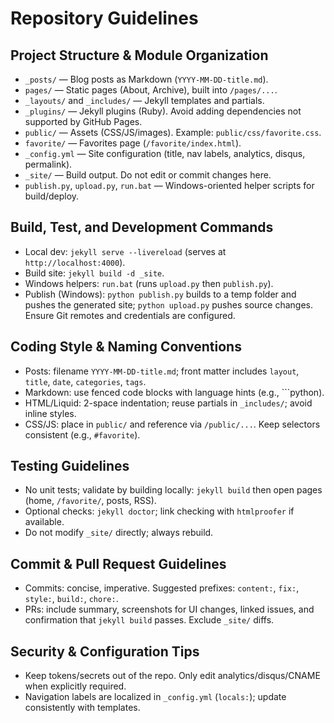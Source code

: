 # Repository Guidelines

## Project Structure & Module Organization
- `_posts/` — Blog posts as Markdown (`YYYY-MM-DD-title.md`).
- `pages/` — Static pages (About, Archive), built into `/pages/...`.
- `_layouts/` and `_includes/` — Jekyll templates and partials.
- `_plugins/` — Jekyll plugins (Ruby). Avoid adding dependencies not supported by GitHub Pages.
- `public/` — Assets (CSS/JS/images). Example: `public/css/favorite.css`.
- `favorite/` — Favorites page (`/favorite/index.html`).
- `_config.yml` — Site configuration (title, nav labels, analytics, disqus, permalink).
- `_site/` — Build output. Do not edit or commit changes here.
- `publish.py`, `upload.py`, `run.bat` — Windows-oriented helper scripts for build/deploy.

## Build, Test, and Development Commands
- Local dev: `jekyll serve --livereload` (serves at `http://localhost:4000`).
- Build site: `jekyll build -d _site`.
- Windows helpers: `run.bat` (runs `upload.py` then `publish.py`).
- Publish (Windows): `python publish.py` builds to a temp folder and pushes the generated site; `python upload.py` pushes source changes. Ensure Git remotes and credentials are configured.

## Coding Style & Naming Conventions
- Posts: filename `YYYY-MM-DD-title.md`; front matter includes `layout`, `title`, `date`, `categories`, `tags`.
- Markdown: use fenced code blocks with language hints (e.g., ```python).
- HTML/Liquid: 2-space indentation; reuse partials in `_includes/`; avoid inline styles.
- CSS/JS: place in `public/` and reference via `/public/...`. Keep selectors consistent (e.g., `#favorite`).

## Testing Guidelines
- No unit tests; validate by building locally: `jekyll build` then open pages (home, `/favorite/`, posts, RSS).
- Optional checks: `jekyll doctor`; link checking with `htmlproofer` if available.
- Do not modify `_site/` directly; always rebuild.

## Commit & Pull Request Guidelines
- Commits: concise, imperative. Suggested prefixes: `content:`, `fix:`, `style:`, `build:`, `chore:`.
- PRs: include summary, screenshots for UI changes, linked issues, and confirmation that `jekyll build` passes. Exclude `_site/` diffs.

## Security & Configuration Tips
- Keep tokens/secrets out of the repo. Only edit analytics/disqus/CNAME when explicitly required.
- Navigation labels are localized in `_config.yml` (`locals:`); update consistently with templates.

